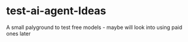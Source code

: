 # test-ai-agent-Ideas
A small palyground to test free models - maybe will look into using paid ones later
